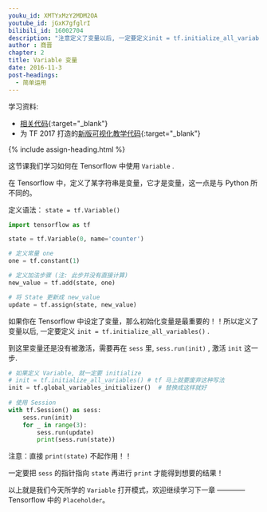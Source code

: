 ```yaml
---
youku_id: XMTYxMzY2MDM2OA
youtube_id: jGxK7gfglrI
bilibili_id: 16002704
description: "注意定义了变量以后, 一定要定义init = tf.initialize_all_variables(), 不然,变量就不会被初始.然后同样,在 sess里,也要 sess.run(init), 激活 init这一步."
author : 商晋
chapter: 2
title: Variable 变量
date: 2016-11-3
post-headings:
  - 简单运用
---
```



学习资料:
  * [相关代码](https://github.com/MorvanZhou/tutorials/blob/master/tensorflowTUT/tensorflow7_variable.py){:target="_blank"}
  * 为 TF 2017 打造的[新版可视化教学代码](https://github.com/MorvanZhou/Tensorflow-Tutorial){:target="_blank"}

{% include assign-heading.html %}

这节课我们学习如何在 Tensorflow 中使用 `Variable` .

在 Tensorflow 中，定义了某字符串是变量，它才是变量，这一点是与 Python 所不同的。

定义语法： `state = tf.Variable()` 

```python
import tensorflow as tf

state = tf.Variable(0, name='counter')

# 定义常量 one
one = tf.constant(1)

# 定义加法步骤 (注: 此步并没有直接计算)
new_value = tf.add(state, one)

# 将 State 更新成 new_value
update = tf.assign(state, new_value)
```

如果你在 Tensorflow 中设定了变量，那么初始化变量是最重要的！！所以定义了变量以后, 
一定要定义 `init = tf.initialize_all_variables()` . 

到这里变量还是没有被激活，需要再在 `sess` 里, `sess.run(init)` , 激活 `init` 这一步.

```python
# 如果定义 Variable, 就一定要 initialize
# init = tf.initialize_all_variables() # tf 马上就要废弃这种写法
init = tf.global_variables_initializer()  # 替换成这样就好
 
# 使用 Session
with tf.Session() as sess:
    sess.run(init)
    for _ in range(3):
        sess.run(update)
        print(sess.run(state))
```

注意：直接 `print(state)` 不起作用！！

一定要把 `sess` 的指针指向 `state` 再进行 `print` 才能得到想要的结果！


以上就是我们今天所学的 `Variable` 打开模式，欢迎继续学习下一章 ———— Tensorflow 中的 `Placeholder`。

